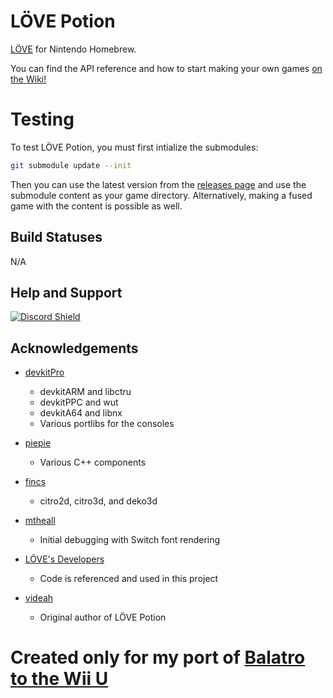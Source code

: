 # LÖVE Potion

[LÖVE](https://love2d.org) for Nintendo Homebrew.

You can find the API reference and how to start making your own games [on the Wiki!](https://lovebrew.org)

# Testing

To test LÖVE Potion, you must first intialize the submodules:

```bash
git submodule update --init
```

Then you can use the latest version from the [releases page](https://github.com/lovebrew/lovepotion/releases/latest) and use the submodule content as your game directory. Alternatively, making a fused game with the content is possible as well.

## Build Statuses

N/A

## Help and Support

[![Discord Shield](https://discordapp.com/api/guilds/215551912823619584/widget.png?style=shield)](https://discord.gg/ggbKkhc)

## Acknowledgements

- [devkitPro](https://github.com/devkitPro)
  - devkitARM and libctru
  - devkitPPC and wut
  - devkitA64 and libnx
  - Various portlibs for the consoles

- [piepie](https://github.com/piepie62)
  - Various C++ components

- [fincs](https://github.com/fincs)
  - citro2d, citro3d, and deko3d

- [mtheall](https://github.com/mtheall)
  - Initial debugging with Switch font rendering

- [LÖVE's Developers](https://github.com/love2d/love)
  - Code is referenced and used in this project

- [videah](https://github.com/videah)
  - Original author of LÖVE Potion

# Created only for my port of [Balatro to the Wii U](https://github.com/xtomasnemec/Balatro-Wii-U)
